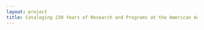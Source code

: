 ```yaml
--- 
layout: project 
title: Cataloging 230 Years of Research and Programs at the American Academy of Arts and Sciences
---
```



